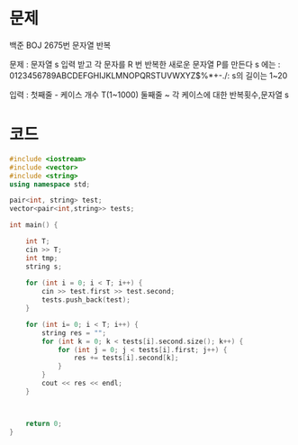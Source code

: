 # 문제
백준 BOJ 2675번 문자열 반복

문제 : 
문자열 s 입력 받고 각 문자를 R 번 반복한 새로운 문자열 P를 만든다
s 에는 : 0123456789ABCDEFGHIJKLMNOPQRSTUVWXYZ\$%*+-./:
s의 길이는 1~20

입력 :
첫째줄 - 케이스 개수 T(1~1000)
둘째줄 ~ 각 케이스에 대한 반복횟수,문자열 s



# 코드
```cpp
#include <iostream>
#include <vector>
#include <string>
using namespace std;

pair<int, string> test;
vector<pair<int,string>> tests;

int main() {

	int T;
	cin >> T;
	int tmp;
	string s;
	
	for (int i = 0; i < T; i++) {
		cin >> test.first >> test.second;
		tests.push_back(test);
	}

	for (int i= 0; i < T; i++) {
		string res = "";
		for (int k = 0; k < tests[i].second.size(); k++) {
			for (int j = 0; j < tests[i].first; j++) {
				res += tests[i].second[k];
			}
		}
		cout << res << endl;
	}



	return 0;
}
```
